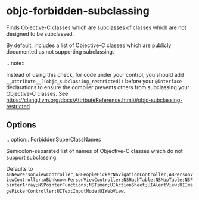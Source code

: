 objc-forbidden-subclassing
==========================

Finds Objective-C classes which are subclasses of classes which are not
designed to be subclassed.

By default, includes a list of Objective-C classes which are publicly
documented as not supporting subclassing.

.. note::

Instead of using this check, for code under your control, you should add
`__attribute__((objc_subclassing_restricted))` before your `@interface`
declarations to ensure the compiler prevents others from subclassing
your Objective-C classes. See
https://clang.llvm.org/docs/AttributeReference.html\#objc-subclassing-restricted

Options
-------

.. option:: ForbiddenSuperClassNames

Semicolon-separated list of names of Objective-C classes which do not
support subclassing.

Defaults to
`ABNewPersonViewController;ABPeoplePickerNavigationController;ABPersonViewController;ABUnknownPersonViewController;NSHashTable;NSMapTable;NSPointerArray;NSPointerFunctions;NSTimer;UIActionSheet;UIAlertView;UIImagePickerController;UITextInputMode;UIWebView`.
